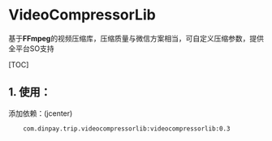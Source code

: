 # VideoCompressorLib
基于**FFmpeg**的视频压缩库，压缩质量与微信方案相当，可自定义压缩参数，提供全平台SO支持

[TOC]

## 1. 使用：
添加依赖：(jcenter)
```
    com.dinpay.trip.videocompressorlib:videocompressorlib:0.3
```